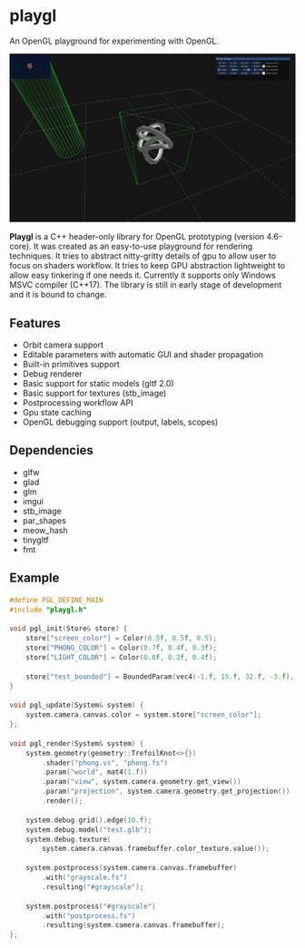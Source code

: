 # playgl
An OpenGL playground for experimenting with OpenGL.

<p align="center"><img src="examples/example.jpg" alt="example" width="600"/></p>

__Playgl__ is a C++ header-only library for OpenGL prototyping (version 4.6-core).
It was created as an easy-to-use playground for rendering techniques. It tries to abstract nitty-gritty details of gpu to allow user to focus on shaders workflow. It tries to keep GPU abstraction lightweight to allow easy tinkering if one needs it. Currently it supports only Windows MSVC compiler (C++17). The library is still in early stage of development and it is bound to change.

## Features
* Orbit camera support
* Editable parameters with automatic GUI and shader propagation
* Built-in primitives support
* Debug renderer
* Basic support for static models (gltf 2.0)
* Basic support for textures (stb_image)
* Postprocessing workflow API
* Gpu state caching
* OpenGL debugging support (output, labels, scopes)

## Dependencies
* glfw
* glad
* glm
* imgui
* stb_image
* par_shapes
* meow_hash
* tinygltf
* fmt

## Example
```c++
#define PGL_DEFINE_MAIN
#include "playgl.h"

void pgl_init(Store& store) {
    store["screen_color"] = Color(0.5f, 0.5f, 0.5);
    store["PHONG_COLOR"] = Color(0.7f, 0.4f, 0.3f);
    store["LIGHT_COLOR"] = Color(0.8f, 0.2f, 0.4f);

    store["test_bounded"] = BoundedParam(vec4(-1.f, 15.f, 32.f, -3.f), -5, 50);
}

void pgl_update(System& system) {
    system.camera.canvas.color = system.store["screen_color"];
};

void pgl_render(System& system) {
    system.geometry(geometry::TrefoilKnot<>{})
        .shader("phong.vs", "phong.fs")
        .param("world", mat4(1.f))
        .param("view", system.camera.geometry.get_view())
        .param("projection", system.camera.geometry.get_projection())
        .render();

    system.debug.grid().edge(10.f);
    system.debug.model("test.glb");
    system.debug.texture(
        system.camera.canvas.framebuffer.color_texture.value());

    system.postprocess(system.camera.canvas.framebuffer)
        .with("grayscale.fs")
        .resulting("#grayscale");

    system.postprocess("#grayscale")
        .with("postprocess.fs")
        .resulting(system.camera.canvas.framebuffer);
};
```
